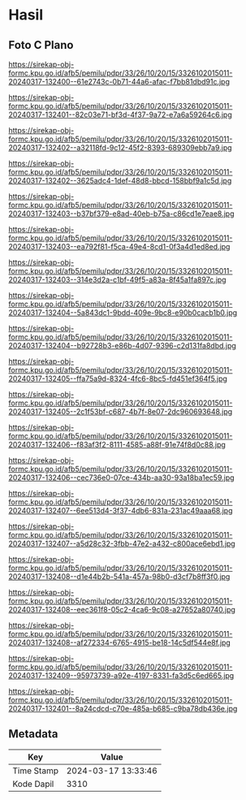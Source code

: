 # Hasil

## Foto C Plano

https://sirekap-obj-formc.kpu.go.id/afb5/pemilu/pdpr/33/26/10/20/15/3326102015011-20240317-132400--61e2743c-0b71-44a6-afac-f7bb81dbd91c.jpg

https://sirekap-obj-formc.kpu.go.id/afb5/pemilu/pdpr/33/26/10/20/15/3326102015011-20240317-132401--82c03e71-bf3d-4f37-9a72-e7a6a59264c6.jpg

https://sirekap-obj-formc.kpu.go.id/afb5/pemilu/pdpr/33/26/10/20/15/3326102015011-20240317-132402--a32118fd-9c12-45f2-8393-689309ebb7a9.jpg

https://sirekap-obj-formc.kpu.go.id/afb5/pemilu/pdpr/33/26/10/20/15/3326102015011-20240317-132402--3625adc4-1def-48d8-bbcd-158bbf9a1c5d.jpg

https://sirekap-obj-formc.kpu.go.id/afb5/pemilu/pdpr/33/26/10/20/15/3326102015011-20240317-132403--b37bf379-e8ad-40eb-b75a-c86cd1e7eae8.jpg

https://sirekap-obj-formc.kpu.go.id/afb5/pemilu/pdpr/33/26/10/20/15/3326102015011-20240317-132403--ea792f81-f5ca-49e4-8cd1-0f3a4d1ed8ed.jpg

https://sirekap-obj-formc.kpu.go.id/afb5/pemilu/pdpr/33/26/10/20/15/3326102015011-20240317-132403--314e3d2a-c1bf-49f5-a83a-8f45a1fa897c.jpg

https://sirekap-obj-formc.kpu.go.id/afb5/pemilu/pdpr/33/26/10/20/15/3326102015011-20240317-132404--5a843dc1-9bdd-409e-9bc8-e90b0cacb1b0.jpg

https://sirekap-obj-formc.kpu.go.id/afb5/pemilu/pdpr/33/26/10/20/15/3326102015011-20240317-132404--b92728b3-e86b-4d07-9396-c2d131fa8dbd.jpg

https://sirekap-obj-formc.kpu.go.id/afb5/pemilu/pdpr/33/26/10/20/15/3326102015011-20240317-132405--ffa75a9d-8324-4fc6-8bc5-fd451ef364f5.jpg

https://sirekap-obj-formc.kpu.go.id/afb5/pemilu/pdpr/33/26/10/20/15/3326102015011-20240317-132405--2c1f53bf-c687-4b7f-8e07-2dc960693648.jpg

https://sirekap-obj-formc.kpu.go.id/afb5/pemilu/pdpr/33/26/10/20/15/3326102015011-20240317-132406--f83af3f2-8111-4585-a88f-91e74f8d0c88.jpg

https://sirekap-obj-formc.kpu.go.id/afb5/pemilu/pdpr/33/26/10/20/15/3326102015011-20240317-132406--cec736e0-07ce-434b-aa30-93a18ba1ec59.jpg

https://sirekap-obj-formc.kpu.go.id/afb5/pemilu/pdpr/33/26/10/20/15/3326102015011-20240317-132407--6ee513d4-3f37-4db6-831a-231ac49aaa68.jpg

https://sirekap-obj-formc.kpu.go.id/afb5/pemilu/pdpr/33/26/10/20/15/3326102015011-20240317-132407--a5d28c32-3fbb-47e2-a432-c800ace6ebd1.jpg

https://sirekap-obj-formc.kpu.go.id/afb5/pemilu/pdpr/33/26/10/20/15/3326102015011-20240317-132408--d1e44b2b-541a-457a-98b0-d3cf7b8ff3f0.jpg

https://sirekap-obj-formc.kpu.go.id/afb5/pemilu/pdpr/33/26/10/20/15/3326102015011-20240317-132408--eec361f8-05c2-4ca6-9c08-a27652a80740.jpg

https://sirekap-obj-formc.kpu.go.id/afb5/pemilu/pdpr/33/26/10/20/15/3326102015011-20240317-132408--af272334-6765-4915-be18-14c5df544e8f.jpg

https://sirekap-obj-formc.kpu.go.id/afb5/pemilu/pdpr/33/26/10/20/15/3326102015011-20240317-132409--95973739-a92e-4197-8331-fa3d5c6ed665.jpg

https://sirekap-obj-formc.kpu.go.id/afb5/pemilu/pdpr/33/26/10/20/15/3326102015011-20240317-132401--8a24cdcd-c70e-485a-b685-c9ba78db436e.jpg


## Metadata

| Key        | Value               |
| ---------- | ------------------- |
| Time Stamp | 2024-03-17 13:33:46 |
| Kode Dapil | 3310                |



